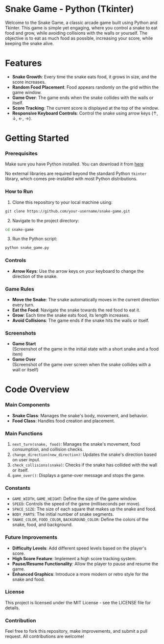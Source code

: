 # Snake Game - Python (Tkinter)

Welcome to the Snake Game, a classic arcade game built using Python and Tkinter. This game is simple yet engaging, where you control a snake to eat food and grow, while avoiding collisions with the walls or yourself. The objective is to eat as much food as possible, increasing your score, while keeping the snake alive.

# Features
* **Snake Growth**: Every time the snake eats food, it grows in size, and the score increases.
* **Random Food Placement**: Food appears randomly on the grid within the game window.
* **Game Over**: The game ends when the snake collides with the walls or itself.
* **Score Tracking**: The current score is displayed at the top of the window.
* **Responsive Keyboard Controls**: Control the snake using arrow keys (↑, ↓, ←, →).

# Getting Started

### Prerequisites
Make sure you have Python installed. You can download it from [here](https://www.python.org/downloads/)

No external libraries are required beyond the standard Python `tkinter` library, which comes pre-installed with most Python distributions.

### How to Run
1. Clone this repository to your local machine using:
``` bash
git clone https://github.com/your-username/snake-game.git
```
2. Navigate to the project directory:
``` bash
cd snake-game
```
3. Run the Python script:
```bash
python snake_game.py
```
### Controls
* **Arrow Keys**: Use the arrow keys on your keyboard to change the direction of the snake.
### Game Rules
* **Move the Snake**: The snake automatically moves in the current direction every turn.
* **Eat the Food**: Navigate the snake towards the red food to eat it.
* **Grow**: Each time the snake eats food, its length increases.
* **Avoid Collisions**: The game ends if the snake hits the walls or itself.

### Screenshots
* **Game Start**  
(Screenshot of the game in the initial state with a short snake and a food item)
* **Game Over**  
(Screenshot of the game over screen when the snake collides with a wall or itself)

# Code Overview
### Main Components
* **Snake Class**: Manages the snake's body, movement, and behavior.
* **Food Class**: Handles food creation and placement.
### Main Functions
1. `next_turn(snake, food)`: Manages the snake's movement, food consumption, and collision checks.
2. `change_direction(new_direction)`: Updates the snake's direction based on user input.
3. `check_collisions(snake)`: Checks if the snake has collided with the wall or itself.
4. `game_over()`: Displays a game-over message and stops the game.
### Constants
* `GAME_WIDTH`, `GAME_HEIGHT`: Define the size of the game window.
* `SPEED`: Controls the speed of the game (milliseconds per move).
* `SPACE_SIZE`: The size of each square that makes up the snake and food.
* `BODY_PARTS`: The initial number of snake segments.
* `SNAKE_COLOR`, `FOOD_COLOR`, `BACKGROUND_COLOR`: Define the colors of the snake, food, and background.

### Future Improvements
* **Difficulty Levels**: Add different speed levels based on the player's score.
* **High Score Feature**: Implement a high score tracking system.
* **Pause/Resume Functionality**: Allow the player to pause and resume the game.
* **Enhanced Graphics**: Introduce a more modern or retro style for the snake and food.

### License
This project is licensed under the MIT License - see the LICENSE file for details.

### Contribution
Feel free to fork this repository, make improvements, and submit a pull request. All contributions are welcome!
